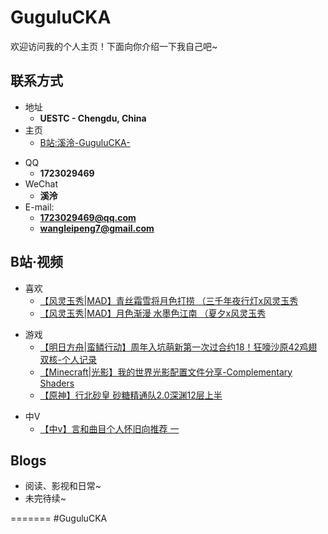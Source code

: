 # GuguluCKA

欢迎访问我的个人主页！下面向你介绍一下我自己吧\~

<!-- .slide -->

## 联系方式

- 地址
  - **UESTC - Chengdu, China**
- 主页
  - [ B站:溪泠-GuguluCKA-](https://space.bilibili.com/5014818)

<!-- .slide vertical=true -->

- QQ
  - **1723029469**
- WeChat
  - **溪泠**
- E-mail:
  - **[1723029469@qq.com](mailto:1723029469@qq.com)**
  - **[wangleipeng7@gmail.com](mailto:wangleipeng7@gmail.com)**

<!-- .slide -->

## B站·视频

<!-- .slide vertical=true -->

- 喜欢 
  - [【风灵玉秀|MAD】青丝霜雪将月色打捞 （三千年夜行灯x风灵玉秀](https://www.bilibili.com/video/BV19v411h7Kd)
  - [【风灵玉秀|MAD】月色渐漫 水墨色江南 （夏夕x风灵玉秀](https://www.bilibili.com/video/BV1h5411K7pj)

<!-- .slide vertical=true -->

- 游戏
  -  [【明日方舟|蛮鳞行动】周年入坑萌新第一次过合约18！狂嚎沙原42鸡翅双核-个人记录](https://www.bilibili.com/video/BV1cb4y1U7L5)
  -  [【Minecraft|光影】我的世界光影配置文件分享-Complementary Shaders](https://www.bilibili.com/video/BV1xQ4y117AM)
  -  [【原神】行北砂皇 砂糖精通队2.0深渊12层上半](https://www.bilibili.com/video/BV1KU4y1J7BY)

<!-- .slide vertical=true -->

- 中V
  -   [【中v】言和曲目个人怀旧向推荐 一](https://www.bilibili.com/video/BV15Q4y1Z7fR)

<!-- .slide -->

## Blogs

<!-- .slide vertical=true -->

- 阅读、影视和日常~
- 未完待续~

<!-- .slide -->

=======
#GuguluCKA
